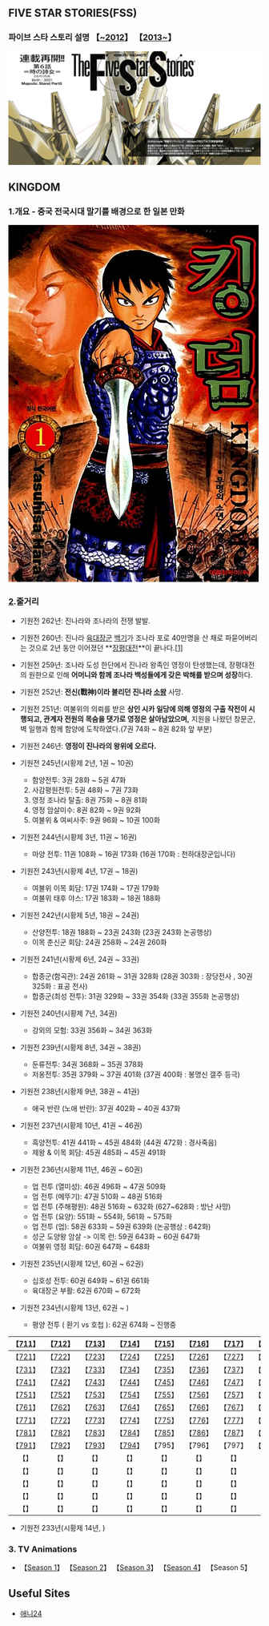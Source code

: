 ## FIVE STAR STORIES(FSS)

### 파이브 스타 스토리 설명 【[~2012](https://namu.wiki/w/%ED%8C%8C%EC%9D%B4%EB%B8%8C%20%EC%8A%A4%ED%83%80%20%EC%8A%A4%ED%86%A0%EB%A6%AC)】 【[2013~](https://namu.wiki/w/%ED%8C%8C%EC%9D%B4%EB%B8%8C%20%EC%8A%A4%ED%83%80%20%EC%8A%A4%ED%86%A0%EB%A6%AC(2013))】

![파일:FSS 리셋 일러스트 .png](./_media/fss.png)





## KINGDOM

### 1.개요 - 중국 전국시대 말기를 배경으로 한 일본 만화

![8925296071 1](./_media/kingdom.jpg)

### [2](https://namu.wiki/w/킹덤(만화)/줄거리#s-2).줄거리

- 기원전 262년: 진나라와 조나라의 전쟁 발발.
- 기원전 260년: 진나라 [육대장군](https://namu.wiki/w/육대장군) [백기](https://namu.wiki/w/백기)가 조나라 포로 40만명을 산 채로 파묻어버리는 것으로 2년 동안 이어졌던 **[장평대전](https://namu.wiki/w/장평대전)**이 끝나다.[[1\]](https://namu.wiki/w/킹덤(만화)/줄거리#fn-1)
- 기원전 259년: 조나라 도성 한단에서 진나라 왕족인 영정이 탄생했는데, 장평대전의 원한으로 인해 **어머니와 함께 조나라 백성들에게 갖은 박해를 받으며 성장**하다.
- 기원전 252년: **전신(戰神)이라 불리던 진나라 [소왕](https://namu.wiki/w/소양왕)** 사망.
- 기원전 251년: 여불위의 의뢰를 받은 **상인 시카 일당에 의해 영정의 구출 작전이 시행되고, 관계자 전원의 목숨을 댓가로 영정은 살아남았으며,** 지원을 나왔던 창문군, 벽 일행과 함께 함양에 도착하였다.(7권 74화 ~ 8권 82화 앞 부분)
- 기원전 246년: **영정이 진나라의 왕위에 오르다.**
- 기원전 245년(시황제 2년, 1권 ~ 10권)
  - 함양전투: 3권 28화 ~ 5권 47화
  2. 사감평원전투: 5권 48화 ~ 7권 73화
  3. 영정 조나라 탈출: 8권 75화 ~ 8권 81화
  4. 영정 암살미수: 8권 82화 ~ 9권 92화
  5. 여불위 & 여씨사주: 9권 96화 ~ 10권 100화

- 기원전 244년(시황제 3년, 11권 ~ 16권)
  - 마양 전투: 11권 108화 ~ 16권 173화 (16권 170화 : 천하대장군입니다)

- 기원전 243년(시황제 4년, 17권 ~ 18권)
  - 여불위 이목 회담: 17권 174화 ~ 17권 179화
  - 여불위 태후 야스: 17권 183화 ~ 18권 188화

- 기원전 242년(시황제 5년, 18권 ~ 24권)
  - 산양전투: 18권 188화 ~ 23권 243화 (23권 243화 논공행상)
  - 이목 춘신군 회담: 24권 258화 ~ 24권 260화

- 기원전 241년(시황제 6년, 24권 ~ 33권)
  - 합종군(함곡관): 24권 261화 ~ 31권 328화 (28권 303화 : 장당전사 , 30권 325화 : 표공 전사)
  - 합종군(최성 전투): 31권 329화 ~ 33권 354화 (33권 355화 논공행상)

- 기원전 240년(시황제 7년, 34권)
  - 강외의 모험: 33권 356화 ~ 34권 363화

- 기원전 239년(시황제 8년, 34권 ~ 38권)
  - 둔류전투: 34권 368화 ~ 35권 378화
  - 저옹전투: 35권 379화 ~ 37권 401화 (37권 400화 : 봉명신 갤주 등극)

- 기원전 238년(시황제 9년, 38권 ~ 41권)
  - 애국 반란 (노애 반란): 37권 402화 ~ 40권 437화

- 기원전 237년(시황제 10년, 41권 ~ 46권)
  - 흑양전투: 41권 441화 ~ 45권 484화 (44권 472화 : 경사죽음)
  - 제왕 & 이목 회담: 45권 485화 ~ 45권 491화

- 기원전 236년(시황제 11년, 46권 ~ 60권)
  - 업 전투 (열미성): 46권 496화 ~ 47권 509화
  - 업 전투 (메뚜기): 47권 510화 ~ 48권 516화
  - 업 전투 (주해평원): 48권 516화 ~ 632화 (627~628화 : 방난 사망)
  - 업 전투 (요양): 551화 ~ 554화, 561화 ~ 575화
  - 업 전투 (업): 58권 633화 ~ 59권 639화 (논공행상 : 642화)
  - 성군 도양왕 암살 -> 이목 런: 59권 643화 ~ 60권 647화
  - 여불위 영정 회담: 60권 647화 ~ 648화
  
- 기원전 235년(시황제 12년, 60권 ~ 62권)

  - 십호성 전투: 60권 649화 ~ 61권 661화
  - 육대장군 부활: 62권 670화 ~ 672화

- 기원전 234년(시황제 13년, 62권 ~ )

  - 평양 전투 ( 환기 vs 호첩 ): 62권 674화 ~ 진행중


| 【[711](http://flash24.co.kr/g4/bbs/board.php?bo_table=cartoon&wr_id=10022&page=5)】 | 【[712](http://flash24.co.kr/g4/bbs/board.php?bo_table=cartoon&wr_id=10038&page=5)】 | 【[713](http://flash24.co.kr/g4/bbs/board.php?bo_table=cartoon&wr_id=10055&page=5)】 | 【[714](http://flash24.co.kr/g4/bbs/board.php?bo_table=cartoon&wr_id=10064&page=5)】 | 【[715](http://flash24.co.kr/g4/bbs/board.php?bo_table=cartoon&wr_id=10078&page=5)】 | 【[716](http://flash24.co.kr/g4/bbs/board.php?bo_table=cartoon&wr_id=10100&page=5)】 | 【[717](http://flash24.co.kr/g4/bbs/board.php?bo_table=cartoon&wr_id=10115&page=5)】 | 【[718](http://flash24.co.kr/g4/bbs/board.php?bo_table=cartoon&wr_id=10126&page=4)】 | 【[719](http://flash24.co.kr/g4/bbs/board.php?bo_table=cartoon&wr_id=10148&page=4)】 | 【[720](http://flash24.co.kr/g4/bbs/board.php?bo_table=cartoon&wr_id=10170&page=4)】 |
| :----------------------------------------------------------: | :----------------------------------------------------------: | :----------------------------------------------------------: | :----------------------------------------------------------: | :----------------------------------------------------------: | :----------------------------------------------------------: | :----------------------------------------------------------: | :----------------------------------------------------------: | :----------------------------------------------------------: | :----------------------------------------------------------: |
| 【[721](http://flash24.co.kr/g4/bbs/board.php?bo_table=cartoon&wr_id=10188&page=4)】 | 【[722](http://flash24.co.kr/g4/bbs/board.php?bo_table=cartoon&wr_id=10201&page=4)】 | 【[723](http://flash24.co.kr/g4/bbs/board.php?bo_table=cartoon&wr_id=10217&page=3)】 | 【[724](http://flash24.co.kr/g4/bbs/board.php?bo_table=cartoon&wr_id=10243&page=3)】 | 【[725](http://flash24.co.kr/g4/bbs/board.php?bo_table=cartoon&wr_id=10264&page=3)】 | 【[726](http://flash24.co.kr/g4/bbs/board.php?bo_table=cartoon&wr_id=10293&page=2)】 | 【[727](http://flash24.co.kr/g4/bbs/board.php?bo_table=cartoon&wr_id=10308&page=2)】 | 【[728](http://flash24.co.kr/g4/bbs/board.php?bo_table=cartoon&wr_id=10324&page=2)】 | 【[729](http://flash24.co.kr/g4/bbs/board.php?bo_table=cartoon&wr_id=10343&page=2)】 | 【[730](http://flash24.co.kr/g4/bbs/board.php?bo_table=cartoon&wr_id=10365)】 |
| 【[731](http://flash24.co.kr/g4/bbs/board.php?bo_table=cartoon&wr_id=10377)】 | 【[732](http://flash24.co.kr/g4/bbs/board.php?bo_table=cartoon&wr_id=10393)】 | 【[733](http://flash24.co.kr/g4/bbs/board.php?bo_table=cartoon&wr_id=10404)】 | 【[734](http://flash24.co.kr/g4/bbs/board.php?bo_table=cartoon&wr_id=10416)】 | 【[735](http://flash24.co.kr/g4/bbs/board.php?bo_table=cartoon&wr_id=10426)】 | 【[736](http://flash24.co.kr/g4/bbs/board.php?bo_table=cartoon&wr_id=10472)】 | 【[737](http://flash24.co.kr/g4/bbs/board.php?bo_table=cartoon&wr_id=10483)】 | 【[738](http://flash24.co.kr/g4/bbs/board.php?bo_table=cartoon&wr_id=10496)】 | 【[739](http://flash24.co.kr/g4/bbs/board.php?bo_table=cartoon&wr_id=10508)】 | 【[740](http://flash24.co.kr/g4/bbs/board.php?bo_table=cartoon&wr_id=10522)】 |
| 【[741](http://flash24.co.kr/g4/bbs/board.php?bo_table=cartoon&wr_id=10540#c_10542)】 | 【[742](http://flash24.co.kr/g4/bbs/board.php?bo_table=cartoon&wr_id=10552)】 | 【[743](http://flash24.co.kr/g4/bbs/board.php?bo_table=cartoon&wr_id=10569)】 | 【[744](http://flash24.co.kr/g4/bbs/board.php?bo_table=cartoon&wr_id=10592)】 | 【[745](http://flash24.co.kr/g4/bbs/board.php?bo_table=cartoon&wr_id=10621)】 | 【[746](http://flash24.co.kr/g4/bbs/board.php?bo_table=cartoon&wr_id=10635)】 | 【[747](http://flash24.co.kr/g4/bbs/board.php?bo_table=cartoon&wr_id=10663#c_10664)】 | 【[748](http://flash24.co.kr/g4/bbs/board.php?bo_table=cartoon&wr_id=10677)】 | 【[749](http://flash24.co.kr/g4/bbs/board.php?bo_table=cartoon&wr_id=10696)】 | 【[750](http://flash24.co.kr/g4/bbs/board.php?bo_table=cartoon&wr_id=10712)】 |
| 【[751](http://flash24.co.kr/g4/bbs/board.php?bo_table=cartoon&wr_id=10729&page=0)】 | 【[752](http://flash24.co.kr/g4/bbs/board.php?bo_table=cartoon&wr_id=10746)】 | 【[753](http://flash24.co.kr/g4/bbs/board.php?bo_table=cartoon&wr_id=10782)】 | 【[754](http://flash24.co.kr/g4/bbs/board.php?bo_table=cartoon&wr_id=10811)】 | 【[755](http://flash24.co.kr/g4/bbs/board.php?bo_table=cartoon&wr_id=10844)】 | 【[756](http://flash24.co.kr/g4/bbs/board.php?bo_table=cartoon&wr_id=10874)】 | 【[757](http://flash24.co.kr/g4/bbs/board.php?bo_table=cartoon&wr_id=10929)】 | 【[758](http://flash24.co.kr/g4/bbs/board.php?bo_table=cartoon&wr_id=10984)】 | 【[759](http://flash24.co.kr/g4/bbs/board.php?bo_table=cartoon&wr_id=11014)】 | 【[760](http://flash24.co.kr/g4/bbs/board.php?bo_table=cartoon&wr_id=11048)】 |
| 【[761](http://flash24.co.kr/g4/bbs/board.php?bo_table=cartoon&wr_id=11077)】 | 【[762](http://flash24.co.kr/g4/bbs/board.php?bo_table=cartoon&wr_id=11105)】 | 【[763](http://flash24.co.kr/g4/bbs/board.php?bo_table=cartoon&wr_id=11178)】 | 【[764](http://flash24.co.kr/g4/bbs/board.php?bo_table=cartoon&wr_id=11209)】 | 【[765](http://flash24.co.kr/g4/bbs/board.php?bo_table=cartoon&wr_id=11237&fbrefresh=CAN_BE_ANYTHING)】 | 【[766](http://flash24.co.kr/g4/bbs/board.php?bo_table=cartoon&wr_id=11263&fbrefresh=CAN_BE_ANYTHING)】 | 【[767](http://flash24.co.kr/g4/bbs/board.php?bo_table=cartoon&wr_id=11286)】 | 【[768](http://flash24.co.kr/g4/bbs/board.php?bo_table=cartoon&wr_id=11331)】 | 【[769](http://flash24.co.kr/g4/bbs/board.php?bo_table=cartoon&wr_id=11380&fbrefresh=CAN_BE_ANYTHING)】 | 【[770](http://flash24.co.kr/g4/bbs/board.php?bo_table=cartoon&wr_id=11404)】 |
| 【[771](http://flash24.co.kr/g4/bbs/board.php?bo_table=cartoon&wr_id=11421)】 | 【[772](http://flash24.co.kr/g4/bbs/board.php?bo_table=cartoon&wr_id=11437)】 | 【[773](http://flash24.co.kr/g4/bbs/board.php?bo_table=cartoon&wr_id=11456&page=0)】 | 【[774](http://flash24.co.kr/g4/bbs/board.php?bo_table=cartoon&wr_id=11476)】 | 【[775](http://flash24.co.kr/g4/bbs/board.php?bo_table=cartoon&wr_id=11501)】 | 【[776](http://flash24.co.kr/g4/bbs/board.php?bo_table=cartoon&wr_id=11518)】 | 【[777](http://flash24.co.kr/g4/bbs/board.php?bo_table=cartoon&wr_id=11534#c_11535)】 | 【[778](http://flash24.co.kr/g4/bbs/board.php?bo_table=cartoon&wr_id=11559)】 | 【[779](http://flash24.co.kr/g4/bbs/board.php?bo_table=cartoon&wr_id=11575)】 | 【[780](http://flash24.co.kr/g4/bbs/board.php?bo_table=cartoon&wr_id=11593)】 |
| 【[781](http://flash24.co.kr/g4/bbs/board.php?bo_table=cartoon&wr_id=11610&fbrefresh=CAN_BE_ANYTHING#_PA)】 | 【[782](http://flash24.co.kr/g4/bbs/board.php?bo_table=cartoon&wr_id=11618#c_11619)】 | 【[783](http://flash24.co.kr/g4/bbs/board.php?bo_table=cartoon&wr_id=11630)】 | 【[784](http://flash24.co.kr/g4/bbs/board.php?bo_table=cartoon&wr_id=11642&fbrefresh=CAN_BE_ANYTHING)】 | 【[785](http://flash24.co.kr/g4/bbs/board.php?bo_table=cartoon&wr_id=11648&fbrefresh=CAN_BE_ANYTHING)】 | 【[786](http://flash24.co.kr/g4/bbs/board.php?bo_table=cartoon&wr_id=11657&fbrefresh=CAN_BE_ANYTHING)】 | 【[787](http://flash24.co.kr/g4/bbs/board.php?bo_table=cartoon&wr_id=11665)】 | 【[788](http://flash24.co.kr/g4/bbs/board.php?bo_table=cartoon&wr_id=11673&fbrefresh=CAN_BE_ANYTHING)】 | 【[789](http://www.flash24.co.kr/g4/bbs/board.php?bo_table=cartoon&wr_id=11684&sca=&sfl=wr_subject&stx=%C5%B7%B4%FD&sop=and&page=2)】 | 【[790](http://flash24.co.kr/g4/bbs/board.php?bo_table=cartoon&wr_id=11690&fbrefresh=CAN_BE_ANYTHING)】 |
| 【[791](http://flash24.co.kr/g4/bbs/board.php?bo_table=cartoon&wr_id=11702&fbrefresh=CAN_BE_ANYTHING)】 | 【[792](http://flash24.co.kr/g4/bbs/board.php?bo_table=cartoon&wr_id=11715)】 | 【[793](http://flash24.co.kr/g4/bbs/board.php?bo_table=cartoon&wr_id=11725)】 | 【[794](http://flash24.co.kr/g4/bbs/board.php?bo_table=cartoon&wr_id=11732)】 |                           【795】                            |                           【796】                            |                           【797】                            |                           【798】                            |                           【799】                            |                           【800】                            |
|                             【】                             |                             【】                             |                             【】                             |                             【】                             |                             【】                             |                             【】                             |                             【】                             |                             【】                             |                             【】                             |                             【】                             |
|                             【】                             |                             【】                             |                             【】                             |                             【】                             |                             【】                             |                             【】                             |                             【】                             |                             【】                             |                             【】                             |                             【】                             |
|                             【】                             |                             【】                             |                             【】                             |                             【】                             |                             【】                             |                             【】                             |                             【】                             |                             【】                             |                             【】                             |                             【】                             |
|                             【】                             |                             【】                             |                             【】                             |                             【】                             |                             【】                             |                             【】                             |                             【】                             |                             【】                             |                             【】                             |                             【】                             |
|                             【】                             |                             【】                             |                             【】                             |                             【】                             |                             【】                             |                             【】                             |                             【】                             |                             【】                             |                             【】                             |                             【】                             |

- 기원전 233년(시황제 14년, )



### 3. TV Animations

- 【[Season 1](https://ohli24.org/c/%ED%82%B9%EB%8D%A41%EA%B8%B0)】 【[Season 2](https://ohli24.org/c/%ED%82%B9%EB%8D%A4%202%EA%B8%B0)】 【[Season 3](https://ohli24.org/c/%ED%82%B9%EB%8D%A4%203%EA%B8%B0)】 【[Season 4](https://ohli24.org/c/%ED%82%B9%EB%8D%A4%204%EA%B8%B0)】 【Season 5】



## Useful Sites

* [애니24](https://ohli24.org/)

